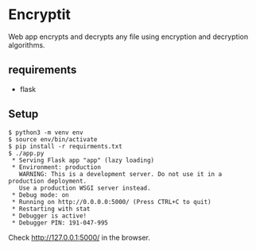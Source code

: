 # Encryptit
Web app encrypts and decrypts any file using encryption and decryption algorithms.

## requirements
- flask

## Setup
```
$ python3 -m venv env
$ source env/bin/activate
$ pip install -r requirments.txt
$ ./app.py
 * Serving Flask app "app" (lazy loading)
 * Environment: production
   WARNING: This is a development server. Do not use it in a production deployment.
   Use a production WSGI server instead.
 * Debug mode: on
 * Running on http://0.0.0.0:5000/ (Press CTRL+C to quit)
 * Restarting with stat
 * Debugger is active!
 * Debugger PIN: 191-047-995
```
Check http://127.0.0.1:5000/ in the browser.
